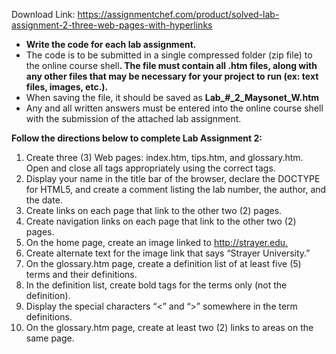 Download Link: https://assignmentchef.com/product/solved-lab-assignment-2-three-web-pages-with-hyperlinks
<br>
<ul>

 <li><strong>Write the code for each lab assignment.</strong></li>

 <li>The code is to be submitted in a single compressed folder (zip file) to the online course shell<strong>. The file must contain all .htm files, along with any other files that may be necessary for your project to run (ex: text files, images, etc.). </strong></li>

 <li>When saving the file, it should be saved as <strong>Lab_#_2_Maysonet_W.htm</strong></li>

 <li>Any and all written answers must be entered into the online course shell with the submission of the attached lab assignment.</li>

</ul>

<strong>Follow the directions below to complete Lab Assignment 2:</strong>

<ol>

 <li>Create three (3) Web pages: index.htm, tips.htm, and glossary.htm. Open and close all tags appropriately using the correct tags.</li>

 <li>Display your name in the title bar of the browser, declare the DOCTYPE for HTML5, and create a comment listing the lab number, the author, and the date.</li>

 <li>Create links on each page that link to the other two (2) pages.</li>

 <li>Create navigation links on each page that link to the other two (2) pages.</li>

 <li>On the home page, create an image linked to <a href="http://strayer.edu./">http://strayer.edu.</a></li>

 <li>Create alternate text for the image link that says “Strayer University.”</li>

 <li>On the glossary.htm page, create a definition list of at least five (5) terms and their definitions.</li>

 <li>In the definition list, create bold tags for the terms only (not the definition).</li>

 <li>Display the special characters “&lt;” and “&gt;” somewhere in the term definitions.</li>

 <li>On the glossary.htm page, create at least two (2) links to areas on the same page.</li>

</ol>


